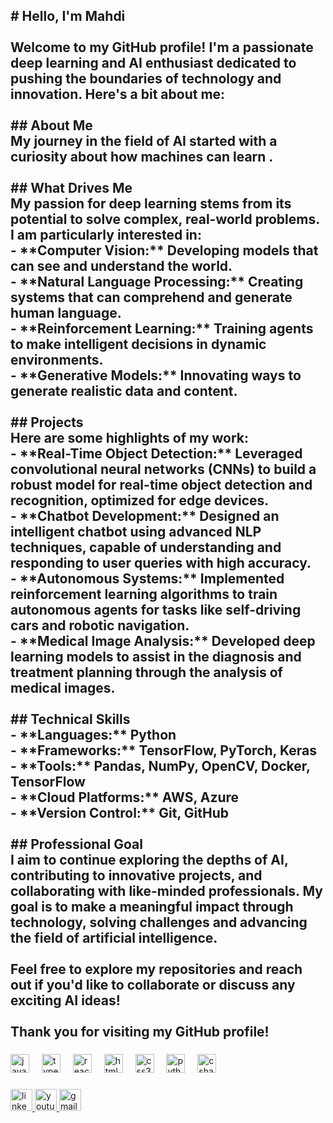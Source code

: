 <h2 align="left"># Hello, I'm Mahdi<br><br>Welcome to my GitHub profile! I'm a passionate deep learning and AI enthusiast dedicated to pushing the boundaries of technology and innovation. Here's a bit about me:<br><br>## About Me<br>My journey in the field of AI started with a curiosity about how machines can learn .<br><br>## What Drives Me<br>My passion for deep learning stems from its potential to solve complex, real-world problems. I am particularly interested in:<br>- **Computer Vision:** Developing models that can see and understand the world.<br>- **Natural Language Processing:** Creating systems that can comprehend and generate human language.<br>- **Reinforcement Learning:** Training agents to make intelligent decisions in dynamic environments.<br>- **Generative Models:** Innovating ways to generate realistic data and content.<br><br>## Projects<br>Here are some highlights of my work:<br>- **Real-Time Object Detection:** Leveraged convolutional neural networks (CNNs) to build a robust model for real-time object detection and recognition, optimized for edge devices.<br>- **Chatbot Development:** Designed an intelligent chatbot using advanced NLP techniques, capable of understanding and responding to user queries with high accuracy.<br>- **Autonomous Systems:** Implemented reinforcement learning algorithms to train autonomous agents for tasks like self-driving cars and robotic navigation.<br>- **Medical Image Analysis:** Developed deep learning models to assist in the diagnosis and treatment planning through the analysis of medical images.<br><br>## Technical Skills<br>- **Languages:** Python<br>- **Frameworks:** TensorFlow, PyTorch, Keras<br>- **Tools:** Pandas, NumPy, OpenCV, Docker, TensorFlow <br>- **Cloud Platforms:** AWS, Azure<br>- **Version Control:** Git, GitHub<br><br>## Professional Goal<br>I aim to continue exploring the depths of AI, contributing to innovative projects, and collaborating with like-minded professionals. My goal is to make a meaningful impact through technology, solving challenges and advancing the field of artificial intelligence.<br><br>Feel free to explore my repositories and reach out if you'd like to collaborate or discuss any exciting AI ideas!<br><br>Thank you for visiting my GitHub profile!</h2>

###

<div align="left">
  <img src="https://cdn.jsdelivr.net/gh/devicons/devicon/icons/javascript/javascript-original.svg" height="30" alt="javascript logo"  />
  <img width="12" />
  <img src="https://cdn.jsdelivr.net/gh/devicons/devicon/icons/typescript/typescript-original.svg" height="30" alt="typescript logo"  />
  <img width="12" />
  <img src="https://cdn.jsdelivr.net/gh/devicons/devicon/icons/react/react-original.svg" height="30" alt="react logo"  />
  <img width="12" />
  <img src="https://cdn.jsdelivr.net/gh/devicons/devicon/icons/html5/html5-original.svg" height="30" alt="html5 logo"  />
  <img width="12" />
  <img src="https://cdn.jsdelivr.net/gh/devicons/devicon/icons/css3/css3-original.svg" height="30" alt="css3 logo"  />
  <img width="12" />
  <img src="https://cdn.jsdelivr.net/gh/devicons/devicon/icons/python/python-original.svg" height="30" alt="python logo"  />
  <img width="12" />
  <img src="https://cdn.jsdelivr.net/gh/devicons/devicon/icons/csharp/csharp-original.svg" height="30" alt="csharp logo"  />
</div>

###

<div align="left">
  <a href="https://www.linkedin.com/in/mahdi-noori-3b3822286/" target="_blank">
    <img src="https://img.shields.io/static/v1?message=LinkedIn&logo=linkedin&label=&color=0077B5&logoColor=white&labelColor=&style=flat" height="35" alt="linkedin logo"  />
  </a>
  <a href="https://www.youtube.com/@Mahdi-noori-ai" target="_blank">
    <img src="https://img.shields.io/static/v1?message=Youtube&logo=youtube&label=&color=FF0000&logoColor=white&labelColor=&style=flat" height="35" alt="youtube logo"  />
  </a>
  <a href="mahdi.noori.ai@gmail.com" target="_blank">
    <img src="https://img.shields.io/static/v1?message=Gmail&logo=gmail&label=&color=D14836&logoColor=white&labelColor=&style=flat" height="35" alt="gmail logo"  />
  </a>
</div>

###
